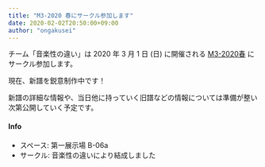 ```yaml
---
title: "M3-2020 春にサークル参加します"
date: 2020-02-02T20:50:00+09:00
author: "ongakusei"
---
```


チーム「音楽性の違い」は 2020 年 3 月 1 日 (日) に開催される [M3-2020春](http://www.m3net.jp/) にサークル参加します。

現在、新譜を鋭意制作中です！

新譜の詳細な情報や、当日他に持っていく旧譜などの情報については準備が整い次第公開していく予定です。

#### Info

- スペース: 第一展示場 B-06a
- サークル: 音楽性の違いにより結成しました

